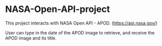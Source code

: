 # NASA-Open-API-project


This project interacts with NASA Open API - APOD. (https://api.nasa.gov/)

User can type in the date of the APOD image to retrieve, and receive the APOD image and its title.


